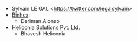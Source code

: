 - Sylvain LE GAL \<<https://twitter.com/legalsylvain>\>
- [Binhex](https://binhex.cloud/):
    -   Deriman Alonso
- [Heliconia Solutions Pvt. Ltd.](https://www.heliconia.io)
  - Bhavesh Heliconia

